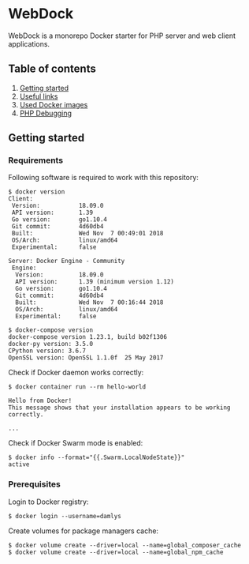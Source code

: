 WebDock
===

WebDock is a monorepo Docker starter for PHP server
and web client applications.

## Table of contents

1. [Getting started](#getting-started)
1. [Useful links](./Documentation/Useful-links.md)
1. [Used Docker images](./Documentation/Used-Docker-images.md)
1. [PHP Debugging](./Documentation/PHP-Debugging.md)

## Getting started

### Requirements

Following software is required to work with this repository:

```
$ docker version
Client:
 Version:           18.09.0
 API version:       1.39
 Go version:        go1.10.4
 Git commit:        4d60db4
 Built:             Wed Nov  7 00:49:01 2018
 OS/Arch:           linux/amd64
 Experimental:      false

Server: Docker Engine - Community
 Engine:
  Version:          18.09.0
  API version:      1.39 (minimum version 1.12)
  Go version:       go1.10.4
  Git commit:       4d60db4
  Built:            Wed Nov  7 00:16:44 2018
  OS/Arch:          linux/amd64
  Experimental:     false

$ docker-compose version
docker-compose version 1.23.1, build b02f1306
docker-py version: 3.5.0
CPython version: 3.6.7
OpenSSL version: OpenSSL 1.1.0f  25 May 2017
```

Check if Docker daemon works correctly:

```
$ docker container run --rm hello-world

Hello from Docker!
This message shows that your installation appears to be working correctly.

...
```

Check if Docker Swarm mode is enabled:

```
$ docker info --format="{{.Swarm.LocalNodeState}}"
active
```

### Prerequisites

Login to Docker registry:

```
$ docker login --username=damlys
```

Create volumes for package managers cache:

```
$ docker volume create --driver=local --name=global_composer_cache
$ docker volume create --driver=local --name=global_npm_cache
```
